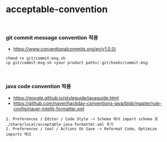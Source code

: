 # acceptable-convention
<br/>

### git commit message convention 적용

- https://www.conventionalcommits.org/en/v1.0.0/
```shell
chmod +x git/commit-msg.sh
cp git/commit-msg.sh <your product path>/.git/hooks/commit-msg
```
<br/>


### java code convention 적용

- https://google.github.io/styleguide/javaguide.html
- https://github.com/naver/hackday-conventions-java/blob/master/rule-config/naver-intellij-formatter.xml

```
1. Preferences / Editor / Code Style -> Schema 에서 import schema 로 ./share/local/acceptable-java-formatter.xml 추가
2. Preferences / tool / Actions On Save -> Reformat Code, Optimize imports 체크
```